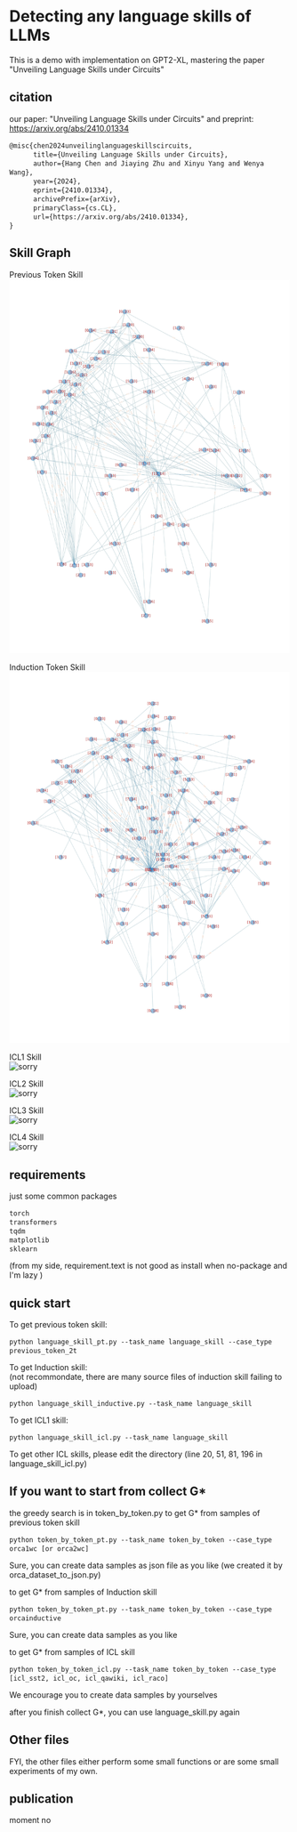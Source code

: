 # Detecting any language skills of LLMs  

This is a demo with implementation on GPT2-XL, mastering the paper "Unveiling Language Skills under Circuits" 

## citation
our paper: "Unveiling Language Skills under Circuits" and preprint: https://arxiv.org/abs/2410.01334
```
@misc{chen2024unveilinglanguageskillscircuits,
      title={Unveiling Language Skills under Circuits}, 
      author={Hang Chen and Jiaying Zhu and Xinyu Yang and Wenya Wang},
      year={2024},
      eprint={2410.01334},
      archivePrefix={arXiv},
      primaryClass={cs.CL},
      url={https://arxiv.org/abs/2410.01334}, 
}
```


## Skill Graph 

Previous Token Skill  
![image](https://github.com/Zodiark-ch/Language-Skill-of-LLMs/blob/main/previous_token_skill_graph.jpg)


Induction Token Skill  
![sorry](induction_skill_graph.jpg "Induction Skill")

ICL1 Skill  
![sorry](icl_sst2_skill_graph.jpg "ICL1 Skill")

ICL2 Skill  
![sorry](icl_object_counting_graph.jpg "ICL2 Skill")

ICL3 Skill  
![sorry](icl_qa_skill_graph.jpg "ICL3 Skill")

ICL4 Skill  
![sorry](icl_raco_graph.jpg "ICL3 Skill")


## requirements
just some common packages 
```
torch  
transformers  
tqdm  
matplotlib  
sklearn  
```
(from my side, requirement.text is not good as install when no-package and I'm lazy )
## quick start
To get previous token skill: 
```
python language_skill_pt.py --task_name language_skill --case_type previous_token_2t
```

To get Induction skill:  
(not recommondate, there are many source files of induction skill failing to upload) 
```
python language_skill_inductive.py --task_name language_skill
```

To get ICL1 skill: 
```
python language_skill_icl.py --task_name language_skill 
```

To get other ICL skills, please edit the directory (line 20, 51, 81, 196 in language_skill_icl.py)

## If you want to start from collect G*
the greedy search is in token_by_token.py 
to get G* from samples of previous token skill
```
python token_by_token_pt.py --task_name token_by_token --case_type orca1wc [or orca2wc]
```
Sure, you can create data samples as json file as you like (we created it by orca_dataset_to_json.py)

to get G* from samples of Induction skill
```
python token_by_token_pt.py --task_name token_by_token --case_type orcainductive
```
Sure, you can create data samples as you like  

to get G* from samples of ICL skill 
```
python token_by_token_icl.py --task_name token_by_token --case_type [icl_sst2, icl_oc, icl_qawiki, icl_raco]
```

We encourage you to create data samples by yourselves 

after you finish collect G*, you can use language_skill.py again

## Other files
FYI, the other files either perform some small functions or are some small experiments of my own.  

## publication 
moment no


        
